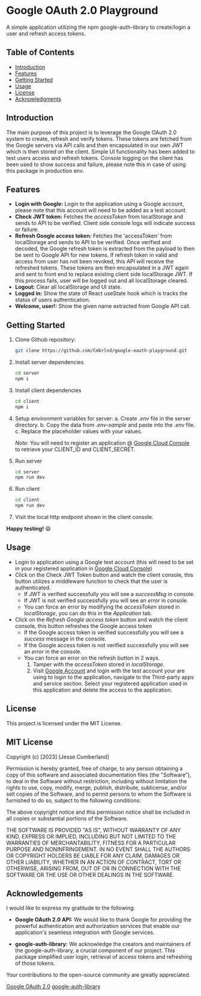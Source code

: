 # Google OAuth 2.0 Playground

A simple application utilizing the npm google-auth-library to create/login a user and refresh access tokens.

## Table of Contents

- [Introduction](#introduction)
- [Features](#features)
- [Getting Started](#getting-started)
- [Usage](#usage)
- [License](#license)
- [Acknowledgments](#acknowledgments)

## Introduction

The main purpose of this project is to leverage the Google OAuth 2.0 system to create, refresh and verify tokens.
These tokens are fetched from the Google servers via API calls and then encapsulated in our own JWT which is then stored on the client.
Simple UI functionality has been added to test users access and refresh tokens.
Console logging on the client has been used to show success and failure, please note this in case of using this package in production env.

## Features

- **Login with Google:** Login to the application using a Google account, please note that this account will need to be added as a test account.
- **Check JWT token:** Fetches the _accessToken_ from localStorage and sends to API to be verified. Client side console logs will indicate success or failure.
- **Refresh Google access token:** Fetches the 'accessToken' from localStorage and sends to API to be verified. Once verified and decoded, the Google refresh token is extracted from the payload to then be sent to Google API for new tokens. If refresh token in valid and access from user has not been revoked, this API will receive the refreshed tokens. These tokens are then encapsulated in a JWT again and sent to front end to replace existing client side localStorage JWT. If this process fails, user will be logged out and all localStorage cleared.
- **Logout:** Clear all localStorage and UI state.
- **Logged in:** Show the state of React useState hook which is tracks the status of users authentication.
- **Welcome, user!:** Show the given name extracted from Google API call.

## Getting Started

1. Clone Github repository:
    ```bash
    git clone https://github.com/Cmbrlnd/google-oauth-playground.git
    ```

2. Install server dependencies
    ```bash
    cd server
    npm i
    ```

3. Install client dependencies
    ```bash
    cd client
    npm i
    ```

4. Setup environment variables for server:
    a. Create _.env_ file in the server directory.
    b. Copy the data from _.env-sample_ and paste into the _.env_ file.
    c. Replace the placeholder values with your values.

    _Note:_ You will need to register an application @ [Google Cloud Console](https://console.cloud.google.com/) to retrieve your CLIENT_ID and CLIENT_SECRET.

5. Run server
    ```bash
    cd server
    npm run dev
    ```

6. Run client
    ```bash
    cd client
    npm run dev
    ```

7. Visit the local http endpoint shown in the client console.

**Happy testing!** :smile:

## Usage

- Login to application using a Google test account (this will need to be set in your registered application in [Google Cloud Console](https://console.cloud.google.com/))
- Click on the Check JWT Token button and watch the client console, this button utilizes a middleware function to check that the user is authenticated.
    - If JWT is verified successfully you will see a _successMsg_ in console.
    - If JWT is not verified successfully you will see an _error_ in console.
    - You can force an error by modifying the _accessToken_ stored in _localStorage_, you can do this in the _Application_ tab.
- Click on the _Refresh Google access token_ button and watch the client console, this button refreshes the Google access token
    - If the Google access token is verified successfully you will see a _success_ message in the console.
    - If the Google access token is not verified successfully you will see an _error_ in the console.
    - You can force an error on the refresh button in 2 ways.
        1. Tamper with the _accessToken_ stored in _localStorage_.
        2. Visit [Google Account](https://myaccount.google.com/) and login with the test account your are using to login to the application, navigate to the Third-party apps and service section. Select your registered application used in this application and delete the access to the application.

## License

This project is licensed under the MIT License.

MIT License
-----------

Copyright (c) [2023] [Jesse Cumberland]

Permission is hereby granted, free of charge, to any person obtaining a copy
of this software and associated documentation files (the "Software"), to deal
in the Software without restriction, including without limitation the rights
to use, copy, modify, merge, publish, distribute, sublicense, and/or sell
copies of the Software, and to permit persons to whom the Software is
furnished to do so, subject to the following conditions:

The above copyright notice and this permission notice shall be included in all
copies or substantial portions of the Software.

THE SOFTWARE IS PROVIDED "AS IS", WITHOUT WARRANTY OF ANY KIND, EXPRESS OR
IMPLIED, INCLUDING BUT NOT LIMITED TO THE WARRANTIES OF MERCHANTABILITY,
FITNESS FOR A PARTICULAR PURPOSE AND NONINFRINGEMENT. IN NO EVENT SHALL THE
AUTHORS OR COPYRIGHT HOLDERS BE LIABLE FOR ANY CLAIM, DAMAGES OR OTHER
LIABILITY, WHETHER IN AN ACTION OF CONTRACT, TORT OR OTHERWISE, ARISING FROM,
OUT OF OR IN CONNECTION WITH THE SOFTWARE OR THE USE OR OTHER DEALINGS IN THE
SOFTWARE.

## Acknowledgements

I would like to express my gratitude to the following:

- **Google OAuth 2.0 API:** We would like to thank Google for providing the powerful authentication and authorization services that enable our application's seamless integration with Google services.

- **google-auth-library:** We acknowledge the creators and maintainers of the google-auth-library, a crucial component of our project. This package simplified user login, retrieval of access tokens and refreshing of those tokens.

Your contributions to the open-source community are greatly appreciated.

[Google OAuth 2.0](https://developers.google.com/identity/protocols/oauth2)
[google-auth-library](https://www.npmjs.com/package/google-auth-library)
